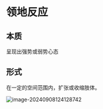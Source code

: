 # 领地反应

## 本质

呈现出强势或弱势心态

##  形式

在一定的空间范围内，扩张或收缩肢体。

![image-20240908124128742](./../../TyporaImage/MicroExpression/image-20240908124128742.png)